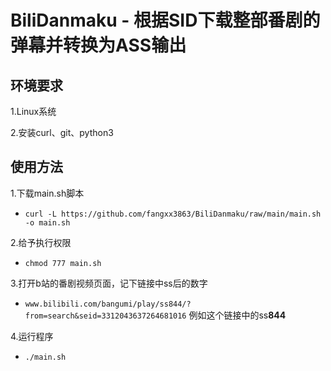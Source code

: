 # BiliDanmaku - 根据SID下载整部番剧的弹幕并转换为ASS输出
## 环境要求
1.Linux系统

2.安装curl、git、python3
## 使用方法
1.下载main.sh脚本
  - ```curl -L https://github.com/fangxx3863/BiliDanmaku/raw/main/main.sh -o main.sh```
  
2.给予执行权限
  - ```chmod 777 main.sh```
  
3.打开b站的番剧视频页面，记下链接中ss后的数字
  - ```www.bilibili.com/bangumi/play/ss844/?from=search&seid=3312043637264681016```
  例如这个链接中的ss**844** 

4.运行程序
  - ```./main.sh```
  

